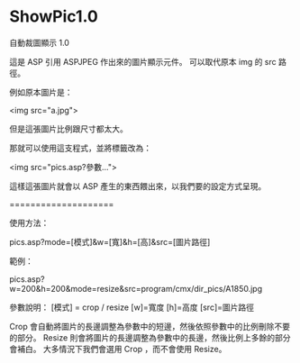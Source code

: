 ShowPic1.0
==========

自動裁圖顯示 1.0

這是 ASP 引用 ASPJPEG 作出來的圖片顯示元件。
可以取代原本 img 的 src 路徑。

例如原本圖片是：

\<img src="a.jpg"> 

但是這張圖片比例跟尺寸都太大。

那就可以使用這支程式，並將標籤改為：

\<img src="pics.asp?參數...">


這樣這張圖片就會以 ASP 產生的東西餵出來，以我們要的設定方式呈現。

====================


使用方法：

pics.asp?mode=[模式]&w=[寬]&h=[高]&src=[圖片路徑]

範例：

pics.asp?w=200&h=200&mode=resize&src=program/cmx/dir_pics/A1850.jpg


參數說明：
[模式] = crop  / resize
[w]=寬度
[h]=高度
[src]=圖片路徑

Crop 會自動將圖片的長邊調整為參數中的短邊，然後依照參數中的比例刪除不要的部分。
Resize 則會將圖片的長邊調整為參數中的長邊，然後比例上多餘的部分會補白。
大多情況下我們會選用 Crop ，而不會使用 Resize。










